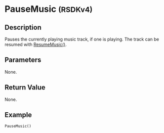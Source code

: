 # PauseMusic <small>(RSDKv4)</small>

## Description
Pauses the currently playing music track, if one is playing. The track can be resumed with [ResumeMusic()](ResumeMusic.md).

## Parameters
None.

## Return Value
None.

## Example
```
PauseMusic()
```